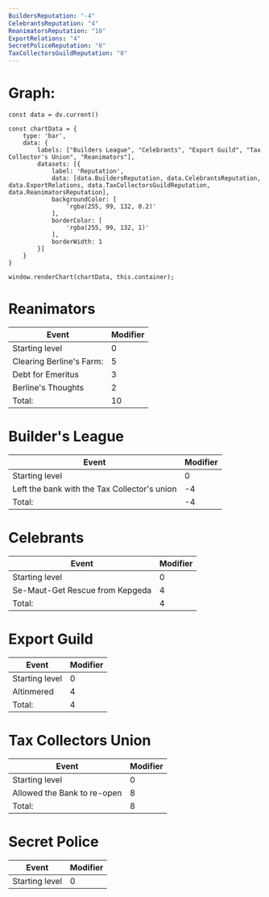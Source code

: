```yaml
---
BuildersReputation: "-4"
CelebrantsReputation: "4"
ReanimatorsReputation: "10"
ExportRelations: "4"
SecretPoliceReputation: "0"
TaxCollectorsGuildReputation: "8"
---
```

# Graph:

```dataviewjs
const data = dv.current()

const chartData = {
    type: 'bar',
    data: {
        labels: ["Builders League", "Celebrants", "Export Guild", "Tax Collector's Union", "Reanimators"],
        datasets: [{
            label: 'Reputation',
            data: [data.BuildersReputation, data.CelebrantsReputation, data.ExportRelations, data.TaxCollectorsGuildReputation, data.ReanimatorsReputation],
            backgroundColor: [
                'rgba(255, 99, 132, 0.2)'
            ],
            borderColor: [
                'rgba(255, 99, 132, 1)'
            ],
            borderWidth: 1
        }]
    }
}

window.renderChart(chartData, this.container);
```

# Reanimators

| Event                    | Modifier |
| ------------------------ | -------- |
| Starting level           | 0        |
| Clearing Berline's Farm: | 5        |
| Debt for  Emeritus       | 3        |
| Berline's Thoughts       | 2        |
| Total:                   | 10       |
<!-- TBLFM: @>$2=sum(@I..@-1) -->

# Builder's League

| Event                                        | Modifier |
| -------------------------------------------- | -------- |
| Starting level                               | 0        |
| Left the bank with the Tax Collector's union | -4       |
| Total:                                       | -4       |
<!-- TBLFM: @>$2=sum(@I..@-1) -->
# Celebrants 

| Event                           | Modifier |
| ------------------------------- | -------- |
| Starting level                  | 0        |
| Se-Maut-Get Rescue from Kepgeda | 4        |
| Total:                          | 4        |
<!-- TBLFM: @>$2=sum(@I..@-1) -->
# Export Guild

| Event          | Modifier |
| -------------- | -------- |
| Starting level | 0        |
| Altinmered     | 4        |
| Total:         | 4        |
<!-- TBLFM: @>$2=sum(@I..@-1) -->
# Tax Collectors Union

| Event                       | Modifier |
| --------------------------- | -------- |
| Starting level              | 0        |
| Allowed the Bank to re-open | 8        |
| Total:                      | 8        |
<!-- TBLFM: @>$2=sum(@I..@-1) -->
# Secret Police

| Event          | Modifier |
| -------------- | -------- |
| Starting level | 0        |
